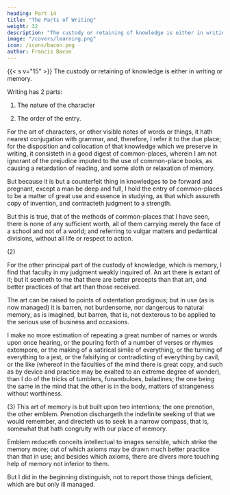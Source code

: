 ```yaml
---
heading: Part 14 
title: "The Parts of Writing"
weight: 32
description: "The custody or retaining of knowledge is either in writing or memory"
image: "/covers/learning.png"
icon: /icons/bacon.png
author: Francis Bacon
---
```



{{< s v="15" >}} The custody or retaining of knowledge is either in writing or memory. 

Writing has 2 parts:

1. The nature of the character

2. The order of the entry.

For the art of characters, or other visible notes of words or things, it hath nearest conjugation with grammar, and, therefore, I refer it to the due place; for the disposition and collocation of that knowledge which we preserve in writing, it consisteth in a good digest of common-places, wherein I am not ignorant of the prejudice imputed to the use of common-place books, as causing a retardation of reading, and some sloth or relaxation of memory.  

But because it is but a counterfeit thing in knowledges to be forward and pregnant, except a man be deep and full, I hold the entry of common-places to be a matter of great use and essence in studying, as that which assureth copy of invention, and contracteth judgment to a strength.  

But this is true, that of the methods of common-places that I have seen, there is none of any sufficient worth, all of them carrying merely the face of a school and not of a world; and referring to vulgar matters and pedantical divisions, without all life or respect to action.

(2) 

For the other principal part of the custody of knowledge, which is memory, I find that faculty in my judgment weakly inquired of.  An art there is extant of it; but it seemeth to me that there are better precepts than that art, and better practices of that art than those received.  

The art can be raised to points of ostentation prodigious; but in use (as is now managed) it is barren, not burdensome, nor dangerous to natural memory, as is imagined, but barren, that is, not dexterous to be applied to the serious use of business and occasions.

I make no more estimation of repeating a great number of names or words upon once hearing, or the pouring forth of a number of verses or rhymes extempore, or the making of a satirical simile of everything, or the turning of everything to a jest, or the falsifying or contradicting of everything by cavil, or the like (whereof in the faculties of the mind there is great copy, and such as by device and practice may be exalted to an extreme degree of wonder), than I do of the tricks of tumblers, funambuloes, baladines; the one being the same in the mind that the other is in the body, matters of strangeness without worthiness.


(3) This art of memory is but built upon two intentions; the one prenotion, the other emblem.  Prenotion dischargeth the indefinite seeking of that we would remember, and directeth us to seek in a narrow compass, that is, somewhat that hath congruity with our place of memory. 

Emblem reduceth conceits intellectual to images sensible, which strike the memory more; out of which axioms may be drawn much better practice than that in use; and besides which axioms, there are divers more touching help of memory not inferior to them.  

But I did in the beginning distinguish, not to report those things deficient, which are but only ill managed.
